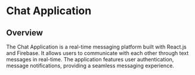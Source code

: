 <h1>Chat Application</h1>
<h2>Overview</h2>
The Chat Application is a real-time messaging platform built with React.js and Firebase. It allows users to communicate with each other through text messages in real-time. The application features user authentication, message notifications, providing a seamless messaging experience.
